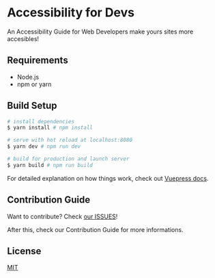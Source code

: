 # Accessibility for Devs

An Accessibility Guide for Web Developers make yours sites more accesibles!

## Requirements

* Node.js
* npm or yarn

## Build Setup

``` bash
# install dependencies
$ yarn install # npm install

# serve with hot reload at localhost:8080
$ yarn dev # npm run dev

# build for production and launch server
$ yarn build # npm run build
```

For detailed explanation on how things work, check out [Vuepress docs](https://vuepress.vuejs.org/).

## Contribution Guide

Want to contribute? Check [our ISSUES](https://github.com/acessibilidade-for-devs/acessibilidade-for-devs.github.io/issues)!

After this, check our Contribution Guide for more informations.

## License

[MIT](LICENSE)
